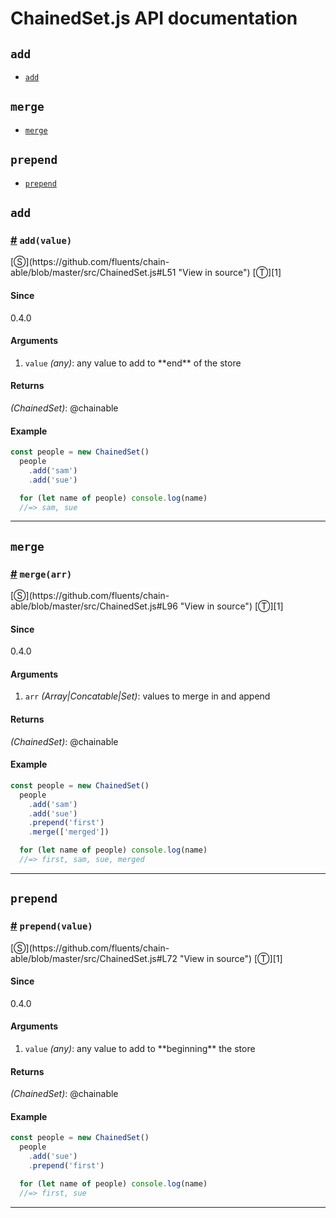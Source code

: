 # ChainedSet.js API documentation

<!-- div class="toc-container" -->

<!-- div -->

## `add`
* <a href="#add">`add`</a>

<!-- /div -->

<!-- div -->

## `merge`
* <a href="#merge">`merge`</a>

<!-- /div -->

<!-- div -->

## `prepend`
* <a href="#prepend">`prepend`</a>

<!-- /div -->

<!-- /div -->

<!-- div class="doc-container" -->

<!-- div -->

## `add`

<!-- div -->

<h3 id="add"><a href="#add">#</a>&nbsp;<code>add(value)</code></h3>
[&#x24C8;](https://github.com/fluents/chain-able/blob/master/src/ChainedSet.js#L51 "View in source") [&#x24C9;][1]



#### Since
0.4.0

#### Arguments
1. `value` *(any)*: any value to add to &#42;&#42;end&#42;&#42; of the store

#### Returns
*(ChainedSet)*: @chainable

#### Example
```js
const people = new ChainedSet()
  people
    .add('sam')
    .add('sue')

  for (let name of people) console.log(name)
  //=> sam, sue
```
---

<!-- /div -->

<!-- /div -->

<!-- div -->

## `merge`

<!-- div -->

<h3 id="merge"><a href="#merge">#</a>&nbsp;<code>merge(arr)</code></h3>
[&#x24C8;](https://github.com/fluents/chain-able/blob/master/src/ChainedSet.js#L96 "View in source") [&#x24C9;][1]



#### Since
0.4.0

#### Arguments
1. `arr` *(Array|Concatable|Set)*: values to merge in and append

#### Returns
*(ChainedSet)*: @chainable

#### Example
```js
const people = new ChainedSet()
  people
    .add('sam')
    .add('sue')
    .prepend('first')
    .merge(['merged'])

  for (let name of people) console.log(name)
  //=> first, sam, sue, merged
```
---

<!-- /div -->

<!-- /div -->

<!-- div -->

## `prepend`

<!-- div -->

<h3 id="prepend"><a href="#prepend">#</a>&nbsp;<code>prepend(value)</code></h3>
[&#x24C8;](https://github.com/fluents/chain-able/blob/master/src/ChainedSet.js#L72 "View in source") [&#x24C9;][1]



#### Since
0.4.0

#### Arguments
1. `value` *(any)*: any value to add to &#42;&#42;beginning&#42;&#42; the store

#### Returns
*(ChainedSet)*: @chainable

#### Example
```js
const people = new ChainedSet()
  people
    .add('sue')
    .prepend('first')

  for (let name of people) console.log(name)
  //=> first, sue
```
---

<!-- /div -->

<!-- /div -->

<!-- /div -->

 [1]: #add "Jump back to the TOC."
